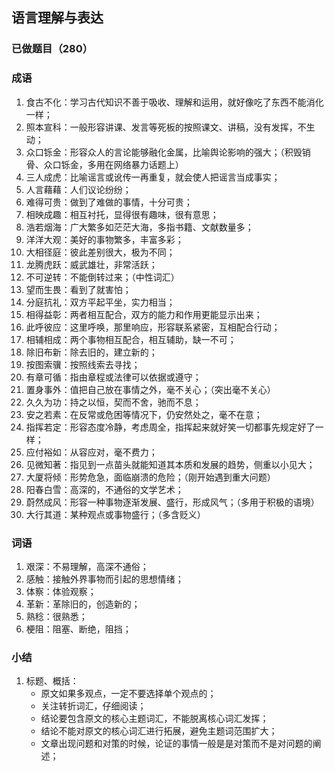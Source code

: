 ## 语言理解与表达

### 已做题目（280）

### 成语

1. 食古不化：学习古代知识不善于吸收、理解和运用，就好像吃了东西不能消化一样；
2. 照本宣科：一般形容讲课、发言等死板的按照课文、讲稿，没有发挥，不生动；
3. 众口铄金：形容众人的言论能够融化金属，比喻舆论影响的强大；（积毁销骨、众口铄金，多用在网络暴力话题上）
4. 三人成虎：比喻谣言或讹传一再重复，就会使人把谣言当成事实；
5. 人言藉藉：人们议论纷纷；
6. 难得可贵：做到了难做的事情，十分可贵；
7. 相映成趣：相互衬托，显得很有趣味，很有意思；
8. 浩若烟海：广大繁多如茫茫大海，多指书籍、文献数量多；
9. 洋洋大观：美好的事物繁多，丰富多彩；
10. 大相径庭：彼此差别很大，极为不同；
11. 龙腾虎跃：威武雄壮，非常活跃；
12. 不可逆转：不能倒转过来；（中性词汇）
13. 望而生畏：看到了就害怕；
14. 分庭抗礼：双方平起平坐，实力相当；
15. 相得益彰：两者相互配合，双方的能力和作用更能显示出来；
16. 此呼彼应：这里呼唤，那里响应，形容联系紧密，互相配合行动；
17. 相辅相成：两个事物相互配合，相互辅助，缺一不可；
18. 除旧布新：除去旧的，建立新的；
19. 按图索骥：按照线索去寻找；
20. 有章可循：指由章程或法律可以依据或遵守；
21. 置身事外：值把自己放在事情之外，毫不关心；（突出毫不关心）
22. 久久为功：持之以恒，契而不舍，驰而不息；
23. 安之若素：在反常或危困等情况下，仍安然处之，毫不在意；
24. 指挥若定：形容态度冷静，考虑周全，指挥起来就好笑一切都事先规定好了一样；
25. 应付裕如：从容应对，毫不费力；
26. 见微知著：指见到一点苗头就能知道其本质和发展的趋势，侧重以小见大；
27. 大厦将倾：形势危急，面临崩溃的危险；（刚开始遇到重大问题）
28. 阳春白雪：高深的，不通俗的文学艺术；
29. 蔚然成风：形容一种事物逐渐发展、盛行，形成风气；（多用于积极的语境）
30. 大行其道：某种观点或事物盛行；（多含贬义）

### 词语

1. 艰深：不易理解，高深不通俗；
2. 感触：接触外界事物而引起的思想情绪；
3. 体察：体验观察；
4. 革新：革除旧的，创造新的；
5. 熟稔：很熟悉；
6. 梗阻：阻塞、断绝，阻挡；

### 小结

1. 标题、概括：
    - 原文如果多观点，一定不要选择单个观点的；
    - 关注转折词汇，仔细阅读；
    - 结论要包含原文的核心主题词汇，不能脱离核心词汇发挥；
    - 结论不能对原文的核心词汇进行拓展，避免主题词范围扩大；
    - 文章出现问题和对策的时候，论证的事情一般是是对策而不是对问题的阐述；